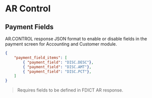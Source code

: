# AR Control

<PageHeader />

## Payment Fields

AR.CONTROL response JSON format to enable or disable fields in the payment screen for Accounting and Customer module.

```json
{
    "payment_field_items": [
        { "payment_field": "DISC.DESC"},
        { "payment_field": "DISC.AMT"},
        { "payment_field": "DISC.PCT"},
    ]
}
```

> Requires fields to be defined in FDICT AR response.

<PageFooter />
